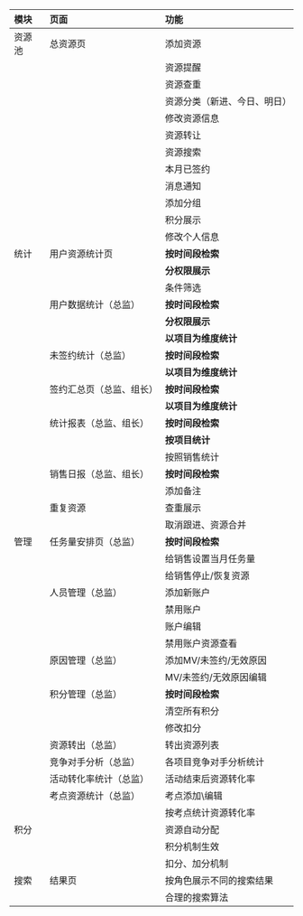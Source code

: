 | 模块 | 页面 | 功能 |
| :--- | :--- | :--- |
| 资源池 | 总资源页 | 添加资源 |
|  |  | 资源提醒 |
|  |  | 资源查重 |
|  |  | 资源分类（新进、今日、明日） |
|  |  | 修改资源信息 |
|  |  | 资源转让 |
|  |  | 资源搜索 |
|  |  | 本月已签约 |
|  |  | 消息通知 |
|  |  | 添加分组 |
|  |  | 积分展示 |
|  |  | 修改个人信息 |
| 统计 | 用户资源统计页 | **按时间段检索** |
|  |  | **分权限展示** |
|  |  | 条件筛选 |
|  | 用户数据统计（总监） | **按时间段检索** |
|  |  | **分权限展示** |
|  |  | **以项目为维度统计** |
|  | 未签约统计（总监） | **按时间段检索** |
|  |  | **以项目为维度统计** |
|  | 签约汇总页（总监、组长） | **按时间段检索** |
|  |  | **以项目为维度统计** |
|  | 统计报表（总监、组长） | **按时间段检索** |
|  |  | **按项目统计** |
|  |  | 按照销售统计 |
|  | 销售日报（总监、组长） | **按时间段检索** |
|  |  | 添加备注 |
|  | 重复资源 | 查重展示 |
|  |  | 取消跟进、资源合并 |
| 管理 | 任务量安排页（总监） | **按时间段检索** |
|  |  | 给销售设置当月任务量 |
|  |  | 给销售停止/恢复资源 |
|  | 人员管理（总监） | 添加新账户 |
|  |  | 禁用账户 |
|  |  | 账户编辑 |
|  |  | 禁用账户资源查看 |
|  | 原因管理（总监） | 添加MV/未签约/无效原因 |
|  |  | MV/未签约/无效原因编辑 |
|  | 积分管理（总监） | **按时间段检索** |
|  |  | 清空所有积分 |
|  |  | 修改扣分 |
|  | 资源转出（总监） | 转出资源列表 |
|  | 竞争对手分析（总监） | 各项目竞争对手分析统计 |
|  | 活动转化率统计（总监） | 活动结束后资源转化率 |
|  | 考点资源统计（总监） | 考点添加\编辑 |
|  |  | 按考点统计资源转化率 |
| 积分 |  | 资源自动分配 |
|  |  | 积分机制生效 |
|  |  | 扣分、加分机制 |
| 搜索 | 结果页 | 按角色展示不同的搜索结果 |
|  |  | 合理的搜索算法 |



